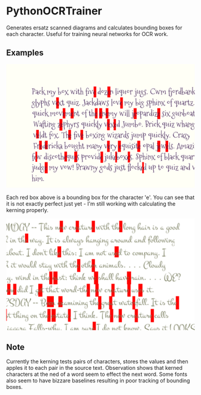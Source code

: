 # PythonOCRTrainer
Generates ersatz scanned diagrams and calculates bounding boxes for each character. Useful for training neural networks for OCR work.

## Examples
![Character bounding boxes](https://github.com/mlennox/PythonOCRTrainer/blob/master/Example.png)

Each red box above is a bounding box for the character 'e'. You can see that it is not exactly perfect just yet - I'm still working with calculating the kerning properly.

![Character bounding boxes](https://github.com/mlennox/PythonOCRTrainer/blob/master/Example2.png)

## Note
Currently the kerning tests pairs of characters, stores the values and then apples it to each pair in the source text. Observation shows that kerned characters at the ned of a word seem to effect the next word. Some fonts also seem to have bizzare baselines resulting in poor tracking of bounding boxes.

